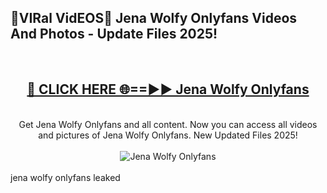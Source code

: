 <h2>🔴VIRal VidEOS🔴 Jena Wolfy Onlyfans Videos And Photos - Update Files 2025!</h2>
<br>
<div align="center">
<h2><a href="https://virallinks.top/odZfE0" rel="nofollow">🔴 CLICK HERE 🌐==►► Jena Wolfy Onlyfans</a></h2>
<br>
Get Jena Wolfy Onlyfans and all content. Now you can access all videos and pictures of Jena Wolfy Onlyfans. New Updated Files 2025!
<br>
<br>
<a href="https://virallinks.top/odZfE0" rel="nofollow" data-target="animated-image.originalLink"><img src="https://i.imgur.com/dJHk4Zq.gif)" alt="Jena Wolfy Onlyfans" style="max-width: 100%; display: inline-block;" data-target="animated-image.originalImage"></a>
</div>
<br>
jena wolfy onlyfans leaked
